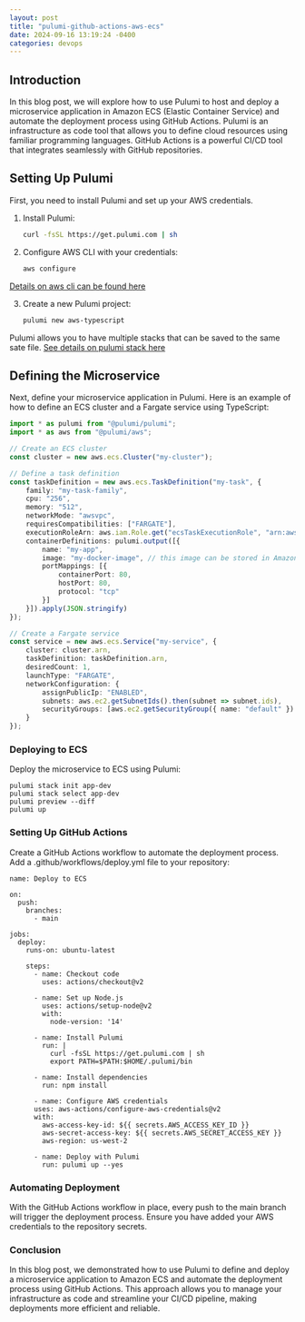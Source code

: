```yaml
---
layout: post
title: "pulumi-github-actions-aws-ecs"
date: 2024-09-16 13:19:24 -0400
categories: devops
---
```


## Introduction

In this blog post, we will explore how to use Pulumi to host and deploy a microservice application in Amazon ECS (Elastic Container Service) and automate the deployment process using GitHub Actions. Pulumi is an infrastructure as code tool that allows you to define cloud resources using familiar programming languages. GitHub Actions is a powerful CI/CD tool that integrates seamlessly with GitHub repositories.

## Setting Up Pulumi

First, you need to install Pulumi and set up your AWS credentials.

1. Install Pulumi:
    ```bash
    curl -fsSL https://get.pulumi.com | sh
    ```

2. Configure AWS CLI with your credentials:
    ```bash
    aws configure
    ```
  [Details on aws cli can be found here](https://aws.amazon.com/cli/)

3. Create a new Pulumi project:
    ```bash
    pulumi new aws-typescript
    ```
  Pulumi allows you to have multiple stacks that can be saved to the same sate file. 
  [See details on pulumi stack here ](https://www.pulumi.com/docs/iac/concepts/stacks/)
## Defining the Microservice

Next, define your microservice application in Pulumi. Here is an example of how to define an ECS cluster and a Fargate service using TypeScript:

```typescript
import * as pulumi from "@pulumi/pulumi";
import * as aws from "@pulumi/aws";

// Create an ECS cluster
const cluster = new aws.ecs.Cluster("my-cluster");

// Define a task definition
const taskDefinition = new aws.ecs.TaskDefinition("my-task", {
    family: "my-task-family",
    cpu: "256",
    memory: "512",
    networkMode: "awsvpc",
    requiresCompatibilities: ["FARGATE"],
    executionRoleArn: aws.iam.Role.get("ecsTaskExecutionRole", "arn:aws:iam::123456789012:role/ecsTaskExecutionRole").arn,
    containerDefinitions: pulumi.output([{
        name: "my-app",
        image: "my-docker-image", // this image can be stored in Amazon ECR
        portMappings: [{
            containerPort: 80,
            hostPort: 80,
            protocol: "tcp"
        }]
    }]).apply(JSON.stringify)
});

// Create a Fargate service
const service = new aws.ecs.Service("my-service", {
    cluster: cluster.arn,
    taskDefinition: taskDefinition.arn,
    desiredCount: 1,
    launchType: "FARGATE",
    networkConfiguration: {
        assignPublicIp: "ENABLED",
        subnets: aws.ec2.getSubnetIds().then(subnet => subnet.ids),
        securityGroups: [aws.ec2.getSecurityGroup({ name: "default" }).then(sg => sg.id)]
    }
});

```

### Deploying to ECS

Deploy the microservice to ECS using Pulumi:

```
pulumi stack init app-dev
pulumi stack select app-dev
pulumi preview --diff
pulumi up
```

### Setting Up GitHub Actions

Create a GitHub Actions workflow to automate the deployment process. Add a .github/workflows/deploy.yml file to your repository:

```
name: Deploy to ECS

on:
  push:
    branches:
      - main

jobs:
  deploy:
    runs-on: ubuntu-latest

    steps:
      - name: Checkout code
        uses: actions/checkout@v2

      - name: Set up Node.js
        uses: actions/setup-node@v2
        with:
          node-version: '14'

      - name: Install Pulumi
        run: |
          curl -fsSL https://get.pulumi.com | sh
          export PATH=$PATH:$HOME/.pulumi/bin

      - name: Install dependencies
        run: npm install

      - name: Configure AWS credentials
      uses: aws-actions/configure-aws-credentials@v2
      with:
        aws-access-key-id: ${{ secrets.AWS_ACCESS_KEY_ID }}
        aws-secret-access-key: ${{ secrets.AWS_SECRET_ACCESS_KEY }}
        aws-region: us-west-2

      - name: Deploy with Pulumi
        run: pulumi up --yes
```

### Automating Deployment
With the GitHub Actions workflow in place, every push to the main branch will trigger the deployment process. Ensure you have added your AWS credentials to the repository secrets.

### Conclusion
In this blog post, we demonstrated how to use Pulumi to define and deploy a microservice application to Amazon ECS and automate the deployment process using GitHub Actions. This approach allows you to manage your infrastructure as code and streamline your CI/CD pipeline, making deployments more efficient and reliable.